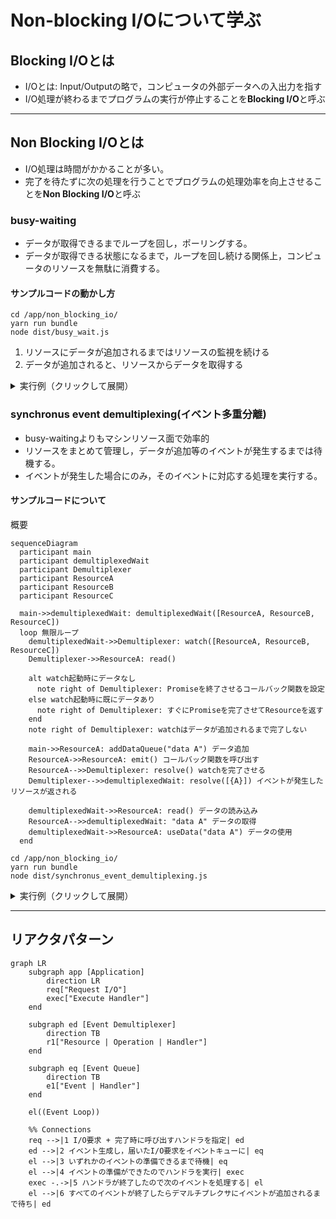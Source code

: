 # Non-blocking I/Oについて学ぶ

## Blocking I/Oとは

- I/Oとは: Input/Outputの略で，コンピュータの外部データへの入出力を指す
- I/O処理が終わるまでプログラムの実行が停止することを**Blocking I/O**と呼ぶ

---

## Non Blocking I/Oとは

- I/O処理は時間がかかることが多い。
- 完了を待たずに次の処理を行うことでプログラムの処理効率を向上させることを**Non Blocking I/O**と呼ぶ

### busy-waiting

- データが取得できるまでループを回し，ポーリングする。
- データが取得できる状態になるまで，ループを回し続ける関係上，コンピュータのリソースを無駄に消費する。

#### サンプルコードの動かし方

```shell
cd /app/non_blocking_io/
yarn run bundle
node dist/busy_wait.js
```

1. リソースにデータが追加されるまではリソースの監視を続ける
2. データが追加されると、リソースからデータを取得する

<details>
<summary>実行例（クリックして展開）</summary>

```shell
# 実行例
node dist/busy_wait.js
----- Start watching socketA -----
----- Start watching socketB -----
----- Start watching socketC -----
Waiting for data on socketA)...
Waiting for data on socketB)...
Waiting for data on socketC)...
Waiting for data on socketA)...
Waiting for data on socketB)...
Waiting for data on socketC)...
Adding data to socketA: sample data A
Waiting for data on socketA)...
Waiting for data on socketB)...
Waiting for data on socketC)...
Waiting for data on socketA)...
Waiting for data on socketB)...
Waiting for data on socketC)...
Waiting for data on socketA)...
Waiting for data on socketB)...
Waiting for data on socketC)...
Adding data to socketB: sample data B
Data received on socketA!
use sample data A
Waiting for data on socketB)...
Waiting for data on socketC)...
Waiting for data on socketA)...
Waiting for data on socketB)...
Waiting for data on socketC)...
Waiting for data on socketA)...
Waiting for data on socketB)...
Waiting for data on socketC)...
Waiting for data on socketA)...
Data received on socketB!
use sample data B
Waiting for data on socketC)...
Waiting for data on socketA)...
^C
```

</details>

### synchronus event demultiplexing(イベント多重分離)

- busy-waitingよりもマシンリソース面で効率的
- リソースをまとめて管理し，データが追加等のイベントが発生するまでは待機する。
- イベントが発生した場合にのみ，そのイベントに対応する処理を実行する。

#### サンプルコードについて

概要

```mermaid
sequenceDiagram
  participant main
  participant demultiplexedWait
  participant Demultiplexer
  participant ResourceA
  participant ResourceB
  participant ResourceC

  main->>demultiplexedWait: demultiplexedWait([ResourceA, ResourceB, ResourceC])
  loop 無限ループ
    demultiplexedWait->>Demultiplexer: watch([ResourceA, ResourceB, ResourceC])
    Demultiplexer->>ResourceA: read()

    alt watch起動時にデータなし
      note right of Demultiplexer: Promiseを終了させるコールバック関数を設定
    else watch起動時に既にデータあり
      note right of Demultiplexer: すぐにPromiseを完了させてResourceを返す
    end
    note right of Demultiplexer: watchはデータが追加されるまで完了しない

    main->>ResourceA: addDataQueue("data A") データ追加
    ResourceA->>ResourceA: emit() コールバック関数を呼び出す
    ResourceA-->>Demultiplexer: resolve() watchを完了させる
    Demultiplexer-->>demultiplexedWait: resolve([{A}]) イベントが発生したリソースが返される

    demultiplexedWait->>ResourceA: read() データの読み込み
    ResourceA-->>demultiplexedWait: "data A" データの取得
    demultiplexedWait->>ResourceA: useData("data A") データの使用
  end
```

```shell
cd /app/non_blocking_io/
yarn run bundle
node dist/synchronus_event_demultiplexing.js
```

<details>
<summary>実行例（クリックして展開）</summary>

```
node dist/synchronus_event_demultiplexing.js
# 動作説明のため#でコメントを追記しています。実際のコードを実行しても表示されません。
Waiting for events...
Watching resource: socketA
Watching resource: socketB
Watching resource: socketC
# すべてのResourceにコールバック関数を設定し，イベントの発生を待つ

# データ追加イベント発生
Trying to Add data to socketA: sample data A
Trying to Add data to socketB: sample data B

# watch()が完了する
watch() returned with events: 1
Event detected from socketA
Data received on socketA!
use sample data A
Waiting for events...
Watching resource: socketA
Watching resource: socketB
Watching resource: socketC

# データ追加イベント発生(以下略)
watch() returned with events: 1
Event detected from socketB
Data received on socketB!
use sample data B
Waiting for events...
Watching resource: socketA
Watching resource: socketB
Watching resource: socketC
```

</details>

---

## リアクタパターン

```mermaid
graph LR
    subgraph app [Application]
        direction LR
        req["Request I/O"]
        exec["Execute Handler"]
    end

    subgraph ed [Event Demultiplexer]
        direction TB
        r1["Resource | Operation | Handler"]
    end

    subgraph eq [Event Queue]
        direction TB
        e1["Event | Handler"]
    end

    el((Event Loop))

    %% Connections
    req -->|1 I/O要求 + 完了時に呼び出すハンドラを指定| ed
    ed -->|2 イベント生成し，届いたI/O要求をイベントキューに| eq
    el -->|3 いずれかのイベントの準備できるまで待機| eq
    el -->|4 イベントの準備ができたのでハンドラを実行| exec
    exec -.->|5 ハンドラが終了したので次のイベントを処理する| el
    el -->|6 すべてのイベントが終了したらデマルチプレクサにイベントが追加されるまで待ち| ed

```

